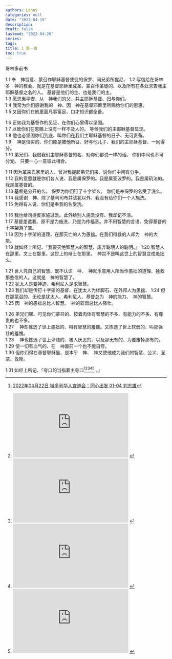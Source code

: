```yaml
---
authors: Lenny
categories: null
date: "2022-04-19"
description: 
draft: false
lastmod: "2022-04-26"
series:
tags: 
title: 1 第一章
toc: true
---
```

哥林多前书
<!--more-->

1:1 奉　神旨意、蒙召作耶稣基督使徒的保罗、同兄弟所提尼、
1:2 写信给在哥林多　神的教会、就是在基督耶稣里成圣、蒙召作圣徒的、以及所有在各处求告我主耶稣基督之名的人。  基督是他们的主、也是我们的主。  
1:3 愿恩惠平安、从　神我们的父、并主耶稣基督、归与你们。  
1:4 我常为你们感谢我的　神、因　神在基督耶稣里所赐给你们的恩惠。  
1:5 又因你们在他里面凡事富足、口才知识都全备。  

1:6 正如我为基督作的见证、在你们心里得以坚固。  
1:7 以致你们在恩赐上没有一样不及人的。  等候我们的主耶稣基督显现。  
1:8 他也必坚固你们到底、叫你们在我们主耶稣基督的日子、无可责备。  
1:9 　神是信实的、你们原是被他所召、好与他儿子、我们的主耶稣基督、一同得分。  
1:10 弟兄们、我借我们主耶稣基督的名、劝你们都说一样的话。  你们中间也不可分党。  只要一心一意彼此相合。  

1:11 因为革来氏家里的人、曾对我提起弟兄们来、说你们中间有分争。  
1:12 我的意思就是你们各人说、我是属保罗的。我是属亚波罗的。我是属矶法的。我是属基督的。  
1:13 基督是分开的么。  保罗为你们钉了十字架么。  你们是奉保罗的名受了洗么。  
1:14 我感谢　神、除了基利司布并该犹以外、我没有给你们一个人施洗。  
1:15 免得有人说、你们是奉我的名受洗。  

1:16 我也给司提反家施过洗。此外给别人施洗没有、我却记不清。  
1:17 基督差遣我、原不是为施洗、乃是为传福音。并不用智慧的言语、免得基督的十字架落了空。  
1:18 因为十字架的道理、在那灭亡的人为愚拙。在我们得救的人却为　神的大能。  
1:19 就如经上所记、『我要灭绝智慧人的智慧、废弃聪明人的聪明。』
1:20 智慧人在那里。文士在那里。这世上的辩士在那里。　神岂不是叫这世上的智慧变成愚拙么。  

1:21 世人凭自己的智慧、既不认识　神、　神就乐意用人所当作愚拙的道理、拯救那些信的人。这就是　神的智慧了。  
1:22 犹太人是要神迹、希利尼人是求智慧。  
1:23 我们却是传钉十字架的基督、在犹太人为绊脚石、在外邦人为愚拙、
1:24 但在那蒙召的、无论是犹太人、希利尼人、基督总为　神的能力、　神的智慧。  
1:25 因　神的愚拙总比人智慧。　神的软弱总比人强壮。  

1:26 弟兄们哪、可见你们蒙召的、按着肉体有智慧的不多、有能力的不多、有尊贵的也不多。  
1:27 　神却拣选了世上愚拙的、叫有智慧的羞愧。又拣选了世上软弱的、叫那强壮的羞愧。  
1:28 　神也拣选了世上卑贱的、被人厌恶的、以及那无有的、为要废掉那有的。  
1:29 使一切有血气的、在　神面前一个也不能自夸。  
1:30 但你们得在基督耶稣里、是本乎　神、　神又使他成为我们的智慧、公义、圣洁、救赎。  

1:31 如经上所记、『夸口的当指着主夸口[^1][^2][^3][^4][^5] 。』

[^1]: [2022年04月22日 域多利华人宣道会：同心出发 01-04 刘志雄](https://youtube.com/playlist?list=PLqXK4CXm6Oq-lQwJliAK_nmIgFcQIs7Kx)   
[^2]: <iframe width="360" height="200" src="https://www.youtube.com/embed/1bIQeiRGR88?list=PLqXK4CXm6Oq-lQwJliAK_nmIgFcQIs7Kx" title="2022年04月22日 域多利华人宣道会：同心出发 01 刘志雄" frameborder="0" allow="accelerometer; autoplay; clipboard-write; encrypted-media; gyroscope; picture-in-picture" allowfullscreen></iframe>  
[^3]: <iframe width="360" height="200" src="https://www.youtube.com/embed/IDZNT2VnrB8?list=PLqXK4CXm6Oq-lQwJliAK_nmIgFcQIs7Kx" title="2022年04月22日 域多利华人宣道会：同心出发 02 刘志雄" frameborder="0" allow="accelerometer; autoplay; clipboard-write; encrypted-media; gyroscope; picture-in-picture" allowfullscreen></iframe>
[^4]: <iframe width="360" height="200" src="https://www.youtube.com/embed/0y_8k3MObiY?list=PLqXK4CXm6Oq-lQwJliAK_nmIgFcQIs7Kx" title="2022年04月22日 域多利华人宣道会：同心出发 03 刘志雄" frameborder="0" allow="accelerometer; autoplay; clipboard-write; encrypted-media; gyroscope; picture-in-picture" allowfullscreen></iframe>
[^5]: <iframe width="360" height="200" src="https://www.youtube.com/embed/c2fO5o4tIvw?list=PLqXK4CXm6Oq-lQwJliAK_nmIgFcQIs7Kx" title="2022年04月22日 域多利华人宣道会：同心出发 04 刘志雄" frameborder="0" allow="accelerometer; autoplay; clipboard-write; encrypted-media; gyroscope; picture-in-picture" allowfullscreen></iframe>
